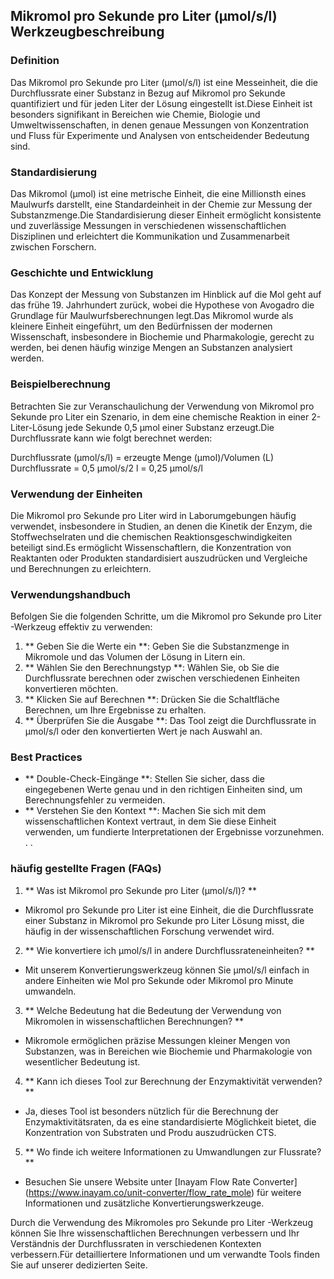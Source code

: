 ## Mikromol pro Sekunde pro Liter (µmol/s/l) Werkzeugbeschreibung

### Definition
Das Mikromol pro Sekunde pro Liter (µmol/s/l) ist eine Messeinheit, die die Durchflussrate einer Substanz in Bezug auf Mikromol pro Sekunde quantifiziert und für jeden Liter der Lösung eingestellt ist.Diese Einheit ist besonders signifikant in Bereichen wie Chemie, Biologie und Umweltwissenschaften, in denen genaue Messungen von Konzentration und Fluss für Experimente und Analysen von entscheidender Bedeutung sind.

### Standardisierung
Das Mikromol (µmol) ist eine metrische Einheit, die eine Millionsth eines Maulwurfs darstellt, eine Standardeinheit in der Chemie zur Messung der Substanzmenge.Die Standardisierung dieser Einheit ermöglicht konsistente und zuverlässige Messungen in verschiedenen wissenschaftlichen Disziplinen und erleichtert die Kommunikation und Zusammenarbeit zwischen Forschern.

### Geschichte und Entwicklung
Das Konzept der Messung von Substanzen im Hinblick auf die Mol geht auf das frühe 19. Jahrhundert zurück, wobei die Hypothese von Avogadro die Grundlage für Maulwurfsberechnungen legt.Das Mikromol wurde als kleinere Einheit eingeführt, um den Bedürfnissen der modernen Wissenschaft, insbesondere in Biochemie und Pharmakologie, gerecht zu werden, bei denen häufig winzige Mengen an Substanzen analysiert werden.

### Beispielberechnung
Betrachten Sie zur Veranschaulichung der Verwendung von Mikromol pro Sekunde pro Liter ein Szenario, in dem eine chemische Reaktion in einer 2-Liter-Lösung jede Sekunde 0,5 µmol einer Substanz erzeugt.Die Durchflussrate kann wie folgt berechnet werden:

Durchflussrate (µmol/s/l) = erzeugte Menge (µmol)/Volumen (L)
Durchflussrate = 0,5 µmol/s/2 l = 0,25 µmol/s/l

### Verwendung der Einheiten
Die Mikromol pro Sekunde pro Liter wird in Laborumgebungen häufig verwendet, insbesondere in Studien, an denen die Kinetik der Enzym, die Stoffwechselraten und die chemischen Reaktionsgeschwindigkeiten beteiligt sind.Es ermöglicht Wissenschaftlern, die Konzentration von Reaktanten oder Produkten standardisiert auszudrücken und Vergleiche und Berechnungen zu erleichtern.

### Verwendungshandbuch
Befolgen Sie die folgenden Schritte, um die Mikromol pro Sekunde pro Liter -Werkzeug effektiv zu verwenden:

1. ** Geben Sie die Werte ein **: Geben Sie die Substanzmenge in Mikromole und das Volumen der Lösung in Litern ein.
2. ** Wählen Sie den Berechnungstyp **: Wählen Sie, ob Sie die Durchflussrate berechnen oder zwischen verschiedenen Einheiten konvertieren möchten.
3. ** Klicken Sie auf Berechnen **: Drücken Sie die Schaltfläche Berechnen, um Ihre Ergebnisse zu erhalten.
4. ** Überprüfen Sie die Ausgabe **: Das Tool zeigt die Durchflussrate in µmol/s/l oder den konvertierten Wert je nach Auswahl an.

### Best Practices
- ** Double-Check-Eingänge **: Stellen Sie sicher, dass die eingegebenen Werte genau und in den richtigen Einheiten sind, um Berechnungsfehler zu vermeiden.
- ** Verstehen Sie den Kontext **: Machen Sie sich mit dem wissenschaftlichen Kontext vertraut, in dem Sie diese Einheit verwenden, um fundierte Interpretationen der Ergebnisse vorzunehmen.
.
.

### häufig gestellte Fragen (FAQs)

1. ** Was ist Mikromol pro Sekunde pro Liter (µmol/s/l)? **
- Mikromol pro Sekunde pro Liter ist eine Einheit, die die Durchflussrate einer Substanz in Mikromol pro Sekunde pro Liter Lösung misst, die häufig in der wissenschaftlichen Forschung verwendet wird.

2. ** Wie konvertiere ich µmol/s/l in andere Durchflussrateneinheiten? **
- Mit unserem Konvertierungswerkzeug können Sie µmol/s/l einfach in andere Einheiten wie Mol pro Sekunde oder Mikromol pro Minute umwandeln.

3. ** Welche Bedeutung hat die Bedeutung der Verwendung von Mikromolen in wissenschaftlichen Berechnungen? **
- Mikromole ermöglichen präzise Messungen kleiner Mengen von Substanzen, was in Bereichen wie Biochemie und Pharmakologie von wesentlicher Bedeutung ist.

4. ** Kann ich dieses Tool zur Berechnung der Enzymaktivität verwenden? **
- Ja, dieses Tool ist besonders nützlich für die Berechnung der Enzymaktivitätsraten, da es eine standardisierte Möglichkeit bietet, die Konzentration von Substraten und Produ auszudrücken CTS.

5. ** Wo finde ich weitere Informationen zu Umwandlungen zur Flussrate? **
- Besuchen Sie unsere Website unter [Inayam Flow Rate Converter] (https://www.inayam.co/unit-converter/flow_rate_mole) für weitere Informationen und zusätzliche Konvertierungswerkzeuge.

Durch die Verwendung des Mikromoles pro Sekunde pro Liter -Werkzeug können Sie Ihre wissenschaftlichen Berechnungen verbessern und Ihr Verständnis der Durchflussraten in verschiedenen Kontexten verbessern.Für detailliertere Informationen und um verwandte Tools finden Sie auf unserer dedizierten Seite.